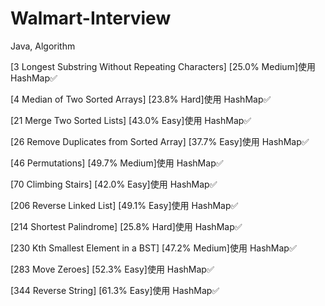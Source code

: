# Walmart-Interview
Java, Algorithm

[3 Longest Substring Without Repeating Characters] [25.0%	Medium]使用 HashMap✅

[4 Median of Two Sorted Arrays] [23.8% Hard]使用 HashMap✅

[21 Merge Two Sorted Lists] [43.0% Easy]使用 HashMap✅

[26 Remove Duplicates from Sorted Array] [37.7%	Easy]使用 HashMap✅

[46 Permutations] [49.7% Medium]使用 HashMap✅

[70 Climbing Stairs] [42.0%	Easy]使用 HashMap✅

[206 Reverse Linked List] [49.1% Easy]使用 HashMap✅

[214 Shortest Palindrome] [25.8% Hard]使用 HashMap✅

[230 Kth Smallest Element in a BST] [47.2% Medium]使用 HashMap✅

[283 Move Zeroes] [52.3% Easy]使用 HashMap✅

[344 Reverse String] [61.3%	Easy]使用 HashMap✅

